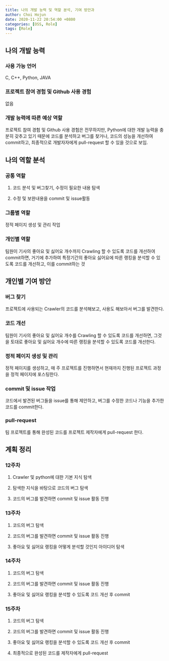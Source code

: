 ```yaml
---
title: 나의 개발 능력 및 역할 분석, 기여 방안과 
author: Choi Hojun
date: 2020-11-22 20:54:00 +0800
categories: [OSS, Role]
tags: [Role]
---
```


## 나의 개발 능력

### 사용 가능 언어

C, C++, Python, JAVA

### 프로젝트 참여 경험 및 Github 사용 경험

없음

### 개발 능력에 따른 예상 역할

프로젝트 참여 경험 및 Github 사용 경험은 전무하지만, Python에 대한 개발 능력을 충분히 갖추고 있기 때문에 코드를 분석하고 버그를 찾거나, 코드의 성능을 개선하여 commit하고, 최종적으로 개발자자에게 pull-request 할 수 있을 것으로 보임.

## 나의 역할 분석

### 공통 역할

1) 코드 분석 및 버그찾기, 수정이 필요한 내용 탐색

2) 수정 및 보완내용을 commit 및 issue활동

### 그룹별 역할

정적 페이지 생성 및 관리 작업

### 개인별 역할

팀원이 기사의 좋아요 및 싫어요 개수까지 Crawling 할 수 있도록 코드를 개선하여 commit하면, 거기에 추가하여 특정기간의 좋아요 싫어요에 따른 랭킹을 분석할 수 있도록 코드를 개선하고, 이를 commit하는 것


## 개인별 기여 방안

### 버그 찾기

프로젝트에 사용되는 Crawler의 코드를 분석해보고, 사용도 해보아서 버그를 발견한다.

### 코드 개선

팀원이 기사의 좋아요 및 싫어요 개수를 Crawling 할 수 있도록 코드를 개선하면, 그것을 토대로 좋아요 및 싫어요 개수에 따른 랭킹을 분석할 수 있도록 코드를 개선한다.

### 정적 페이지 생성 및 관리

정적 페이지를 생성하고, 매 주 프로젝트를 진행하면서 현재까지 진행된 프로젝트 과정을 정적 페이지에 포스팅한다.

### commit 및 issue 작업

코드에서 발견된 버그들을 issue를 통해 제안하고, 버그를 수정한 코드나 기능을 추가한 코드를 commit한다.

### pull-request

팀 프로젝트를 통해 완성된 코드를 프로젝트 제작자에게 pull-request 한다.


## 계획 정리

### 12주차

1) Crawler 및 python에 대한 기본 지식 탐색

2) 탐색한 지식을 바탕으로 코드의 버그 탐색

3) 코드의 버그를 발견하면 commit 및 issue 활동 진행

### 13주차

1) 코드의 버그 탐색

2) 코드의 버그를 발견하면 commit 및 issue 활동 진행

3) 좋아요 및 싫어요 랭킹을 어떻게 분석할 것인지 아이디어 탐색

### 14주차

1) 코드의 버그 탐색

2) 코드의 버그를 발견하면 commit 및 issue 활동 진행

3) 좋아요 및 싫어요 랭킹을 분석할 수 있도록 코드 개선 후 commit

### 15주차

1) 코드의 버그 탐색

2) 코드의 버그를 발견하면 commit 및 issue 활동 진행

3) 좋아요 및 싫어요 랭킹을 분석할 수 있도록 코드 개선 후 commit

4) 최종적으로 완성된 코드를 제작자에게 pull-request
